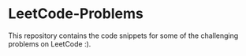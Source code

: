 # LeetCode-Problems
This repository contains the code snippets for some of the challenging problems on LeetCode :). 
